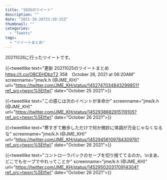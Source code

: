 ```yaml
---
title: "1026のツイート"
description: ""
date: "2021-10-26T21:20:15Z"
thumbnail: ""
categories:
  - "Tweets"
tags:
  - "ツイートまとめ"
---
```

20211026に行ったツイートです。
<!--more-->
{{<tweetlike text=\"更新 20211025のツイートまとめ https://t.co/OBCEHDbzT2 358　October 26, 2021 at 06:20AM\" screenname=\"jme/k.h (@JME_KH)\" url=\"https://twitter.com/JME_KH/status/1452747034843299851?ref_src=twsrc%5Etfw\" date=\"October 25 2021\">}}

{{<tweetlike text=\"この感じは次のイベントが本命か\" screenname=\"jme/k.h (@JME_KH)\" url=\"https://twitter.com/JME_KH/status/1452938682915119105?ref_src=twsrc%5Etfw\" date=\"October 26 2021\">}}

{{<tweetlike text=\"寒すぎて散歩しただけで何か微妙に体調が万全じゃなくなるな\" screenname=\"jme/k.h (@JME_KH)\" url=\"https://twitter.com/JME_KH/status/1452945610978430976?ref_src=twsrc%5Etfw\" date=\"October 26 2021\">}}

{{<tweetlike text=\"コントローラパックのセーブを切り捨ててるのか。\nまあ、どこでもセーブでやれってことか\" screenname=\"jme/k.h (@JME_KH)\" url=\"https://twitter.com/JME_KH/status/1452950203170914304?ref_src=twsrc%5Etfw\" date=\"October 26 2021\">}}

